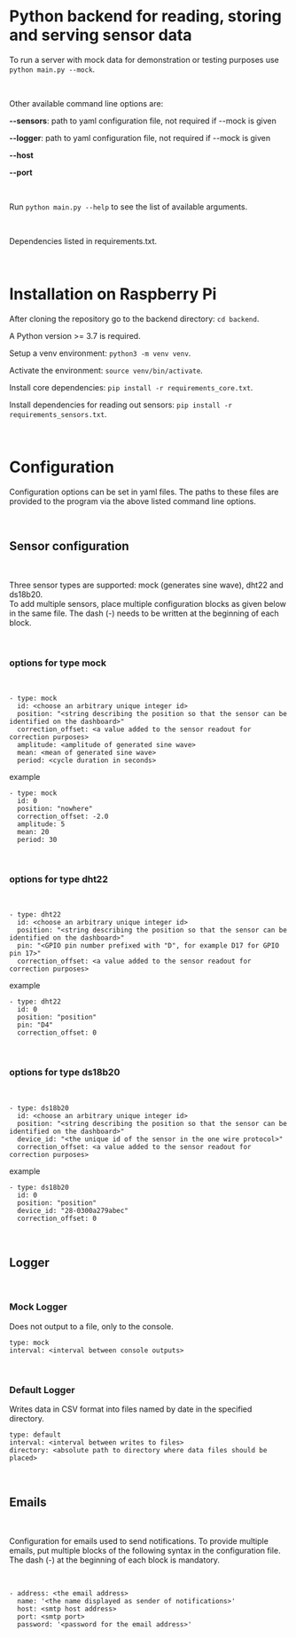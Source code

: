 # Python backend for reading, storing and serving sensor data

To run a server with mock data for demonstration or testing purposes use `python main.py --mock`.

<br>

Other available command line options are:

**--sensors**: path to yaml configuration file, not required if --mock is given

**--logger**: path to yaml configuration file, not required if --mock is given

**--host**

**--port**

<br>

Run `python main.py --help` to see the list of available arguments.

<br>

Dependencies listed in requirements.txt.

<br>

# Installation on Raspberry Pi

After cloning the repository go to the backend directory: `cd backend`.

A Python version >= 3.7 is required.

Setup a venv environment: `python3 -m venv venv`.

Activate the environment: `source venv/bin/activate`.

Install core dependencies: `pip install -r requirements_core.txt`.

Install dependencies for reading out sensors: `pip install -r requirements_sensors.txt`.

<br>

# Configuration

Configuration options can be set in yaml files. The paths to these files are provided to the program via the above listed command line options.

<br>

## Sensor configuration

<br>

Three sensor types are supported: mock (generates sine wave), dht22 and ds18b20.  
To add multiple sensors, place multiple configuration blocks as given below in the same file. The dash (-) needs to be written at the beginning of each block.

<br>

### options for type mock

<br>

```
- type: mock
  id: <choose an arbitrary unique integer id>
  position: "<string describing the position so that the sensor can be identified on the dashboard>"
  correction_offset: <a value added to the sensor readout for correction purposes>
  amplitude: <amplitude of generated sine wave>
  mean: <mean of generated sine wave>
  period: <cycle duration in seconds>
```

example
```
- type: mock
  id: 0
  position: "nowhere"
  correction_offset: -2.0
  amplitude: 5
  mean: 20
  period: 30
```

<br>

### options for type dht22

<br>

```
- type: dht22
  id: <choose an arbitrary unique integer id>
  position: "<string describing the position so that the sensor can be identified on the dashboard>"
  pin: "<GPIO pin number prefixed with "D", for example D17 for GPIO pin 17>"
  correction_offset: <a value added to the sensor readout for correction purposes>
```

example
```
- type: dht22
  id: 0
  position: "position"
  pin: "D4"
  correction_offset: 0
```

<br>

### options for type ds18b20

<br>

```
- type: ds18b20
  id: <choose an arbitrary unique integer id>
  position: "<string describing the position so that the sensor can be identified on the dashboard>"
  device_id: "<the unique id of the sensor in the one wire protocol>"
  correction_offset: <a value added to the sensor readout for correction purposes>
```

example

```
- type: ds18b20
  id: 0
  position: "position"
  device_id: "28-0300a279abec"
  correction_offset: 0
```

<br>

## Logger

<br>

### Mock Logger

Does not output to a file, only to the console.

```
type: mock
interval: <interval between console outputs>
```

<br>

### Default Logger

Writes data in CSV format into files named by date in the specified directory.

```
type: default
interval: <interval between writes to files>
directory: <absolute path to directory where data files should be placed>
```

<br>

## Emails

<br>

Configuration for emails used to send notifications. To provide multiple emails, put multiple blocks of the following syntax in the configuration file. The dash (-) at the beginning of each block is mandatory.

<br>

```
- address: <the email address>
  name: '<the name displayed as sender of notifications>'
  host: <smtp host address>
  port: <smtp port>
  password: '<password for the email address>'
```